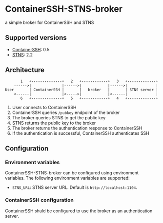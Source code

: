 # ContainerSSH-STNS-broker

a simple broker for ContainerSSH and STNS

## Supported versions
- [ContainerSSH](https://github.com/ContainerSSH/ContainerSSH): 0.5
- [STNS](https://github.com/STNS/STNS): 2.2

## Architecture
```
       1   +--------------+   2   +------------+   3   +-------------+
    ------>|              |------>|            |------>|             |
User       | ContainerSSH |       |   broker   |       | STNS server |
    <------|              |<----->|            |<------|             |
       6   +--------------+   5   +------------+   4   +-------------+
```
1. User connects to ContainerSSH
2. ContainerSSH queries `/pubkey` endpoint of the broker
3. The broker queries STNS to get the public key
4. STNS returns the public key to the broker
5. The broker returns the authentication response to ContainerSSH
6. If the authentication is successful, ContainerSSH authenticates SSH

## Configuration
### Environment variables
ContainerSSH-STNS-broker can be configured using environment variables. The following environment variables are supported:
- `STNS_URL`: STNS server URL. Default is `http://localhost:1104`.

### ContainerSSH configuration
ContainerSSH shuld be configured to use the broker as an authentication server.